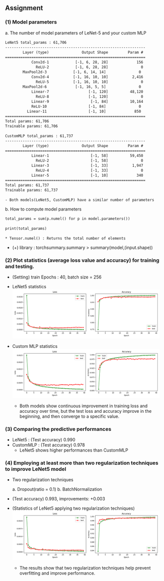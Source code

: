 ## Assignment

### (1) Model parameters

a. The number of model parameters of LeNet-5 and your custom MLP

    LeNet5 total_params : 61,706 
    ----------------------------------------------------------------
            Layer (type)               Output Shape         Param #
    ================================================================
                Conv2d-1            [-1, 6, 28, 28]             156
                  ReLU-2            [-1, 6, 28, 28]               0
            MaxPool2d-3            [-1, 6, 14, 14]               0
                Conv2d-4           [-1, 16, 10, 10]           2,416
                  ReLU-5           [-1, 16, 10, 10]               0
            MaxPool2d-6             [-1, 16, 5, 5]               0
                Linear-7                  [-1, 120]          48,120
                  ReLU-8                  [-1, 120]               0
                Linear-9                   [-1, 84]          10,164
                ReLU-10                   [-1, 84]               0
              Linear-11                   [-1, 10]             850
    ================================================================
    Total params: 61,706
    Trainable params: 61,706
        
    CustomMLP total_params : 61,737
    ----------------------------------------------------------------
            Layer (type)               Output Shape         Param #
    ================================================================
                Linear-1                   [-1, 58]          59,450
                  ReLU-2                   [-1, 58]               0
                Linear-3                   [-1, 33]           1,947
                  ReLU-4                   [-1, 33]               0
                Linear-5                   [-1, 10]             340
    ================================================================
    Total params: 61,737
    Trainable params: 61,737

    - Both models(LeNet5, CustomMLP) have a similar number of parameters

b. How to compute model parameters

    total_params = sum(p.numel() for p in model.parameters())
    
    print(total_params)
    
    * Tensor.numel() : Returns the total number of elements

  - (+) library : torchsummary.summary > summary(model,(input.shape))


### (2) Plot statistics (average loss value and accuracy) for training and testing.

  - (Setting) train Epochs : 40, batch size = 256

  - LeNet5 statistics
    ![screenshot](template/lenet5.png)

  - Custom MLP statistics
    ![screenshot](template/CustomMLP.png)

    - Both models show continuous improvement in training loss and accuracy over time,
      but the test loss and accuracy improve in the beginning, and then converge to a specific value.


### (3) Comparing the predictive performances

  - LeNet5      : (Test accuracy) 0.990
  - CustomMLP   : (Test accuracy) 0.978
    - LeNet5 shows higher performances than CustomMLP


### (4) Employing at least more than two regularization techniques to improve LeNet5 model

  - Two regularization techniques
    
      a. Dropout(ratio = 0.1)
      b. BatchNormalization

  - (Test accuracy) 0.993, improvements: +0.003

  - (Statistics of LeNet5 applying two regularization techniques)
    ![screenshot](template/lenet5_improve.png)

    - The results show that two regularization techniques help prevent overfitting and improve performance.
